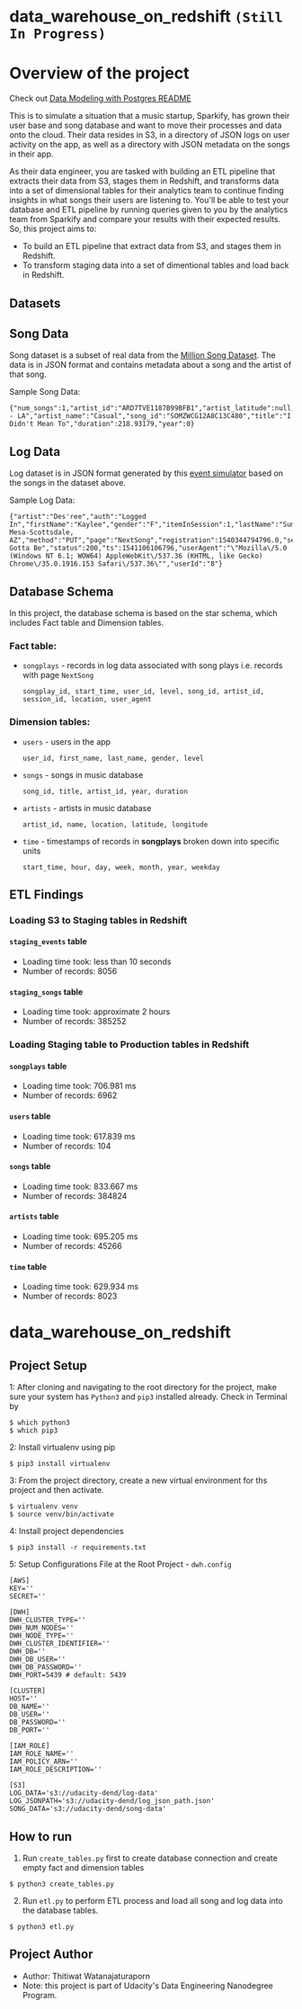 # data_warehouse_on_redshift `(Still In Progress)`

# Overview of the project
Check out [Data Modeling with Postgres README](https://github.com/WinThitiwat/data_modeling_with_postgres/blob/master/README.md)

This is to simulate a situation that a music startup, Sparkify, has grown their user base and song database and want to move their processes and data onto the cloud. Their data resides in S3, in a directory of JSON logs on user activity on the app, as well as a directory with JSON metadata on the songs in their app.

As their data engineer, you are tasked with building an ETL pipeline that extracts their data from S3, stages them in Redshift, and transforms data into a set of dimensional tables for their analytics team to continue finding insights in what songs their users are listening to. You'll be able to test your database and ETL pipeline by running queries given to you by the analytics team from Sparkify and compare your results with their expected results. So, this project aims to:

- To build an ETL pipeline that extract data from S3, and stages them in Redshift.
- To transform staging data into a set of dimentional tables and load back in Redshift.

## **Datasets**

## **Song Data**
Song dataset is a subset of real data from the [Million Song Dataset](http://millionsongdataset.com/). The data is in JSON format and contains metadata about a song and the artist of that song.

Sample Song Data:
```
{"num_songs":1,"artist_id":"ARD7TVE1187B99BFB1","artist_latitude":null,"artist_longitude":null,"artist_location":"California - LA","artist_name":"Casual","song_id":"SOMZWCG12A8C13C480","title":"I Didn't Mean To","duration":218.93179,"year":0}
```
## **Log Data**
Log dataset is in JSON format generated by this [event simulator](https://github.com/Interana/eventsim) based on the songs in the dataset above.

Sample Log Data:
```
{"artist":"Des'ree","auth":"Logged In","firstName":"Kaylee","gender":"F","itemInSession":1,"lastName":"Summers","length":246.30812,"level":"free","location":"Phoenix-Mesa-Scottsdale, AZ","method":"PUT","page":"NextSong","registration":1540344794796.0,"sessionId":139,"song":"You Gotta Be","status":200,"ts":1541106106796,"userAgent":"\"Mozilla\/5.0 (Windows NT 6.1; WOW64) AppleWebKit\/537.36 (KHTML, like Gecko) Chrome\/35.0.1916.153 Safari\/537.36\"","userId":"8"}
```

## **Database Schema**
In this project, the database schema is based on the star schema, which includes Fact table and Dimension tables.
### Fact table:
- `songplays` - records in log data associated with song plays i.e. records with page `NextSong`
  
  ```
  songplay_id, start_time, user_id, level, song_id, artist_id, session_id, location, user_agent
  ```
  

### Dimension tables:
- `users` - users in the app

  ```
  user_id, first_name, last_name, gender, level
  ```
  
- `songs` - songs in music database
  
  ```
  song_id, title, artist_id, year, duration
  ```
  
- `artists` - artists in music database
  
  ```
  artist_id, name, location, latitude, longitude
  ```
  
- `time` - timestamps of records in <strong>songplays</strong> broken down into specific units
  
  ```
  start_time, hour, day, week, month, year, weekday
  ```

## ETL Findings
### Loading S3 to Staging tables in Redshift
#### `staging_events` table
- Loading time took: less than 10 seconds
- Number of records: 8056
#### `staging_songs` table
- Loading time took: approximate 2 hours
- Number of records: 385252

### Loading Staging table to Production tables in Redshift
#### `songplays` table
- Loading time took: 706.981 ms
- Number of records: 6962
#### `users` table
- Loading time took: 617.839 ms
- Number of records: 104
#### `songs` table
- Loading time took: 833.667 ms
- Number of records: 384824
#### `artists` table
- Loading time took: 695.205 ms
- Number of records: 45266
#### `time` table
- Loading time took: 629.934 ms
- Number of records: 8023
# data_warehouse_on_redshift

## **Project Setup**
1: After cloning and navigating to the root directory for the project, make sure your system has `Python3` and `pip3` installed already. Check in Terminal by
```
$ which python3
$ which pip3
```
2: Install virtualenv using pip
```
$ pip3 install virtualenv
```
3: From the project directory, create a new virtual environment for ths project and then activate.
```
$ virtualenv venv
$ source venv/bin/activate
```
4: Install project dependencies
```
$ pip3 install -r requirements.txt
```

5: Setup Configurations File at the Root Project - `dwh.config`

    [AWS]
    KEY=''
    SECRET=''

    [DWH]
    DWH_CLUSTER_TYPE=''
    DWH_NUM_NODES=''
    DWH_NODE_TYPE=''
    DWH_CLUSTER_IDENTIFIER=''
    DWH_DB=''
    DWH_DB_USER=''
    DWH_DB_PASSWORD=''
    DWH_PORT=5439 # default: 5439

    [CLUSTER]
    HOST=''
    DB_NAME=''
    DB_USER=''
    DB_PASSWORD=''
    DB_PORT=''

    [IAM_ROLE]
    IAM_ROLE_NAME=''
    IAM_POLICY_ARN=''
    IAM_ROLE_DESCRIPTION=''

    [S3]
    LOG_DATA='s3://udacity-dend/log-data'
    LOG_JSONPATH='s3://udacity-dend/log_json_path.json'
    SONG_DATA='s3://udacity-dend/song-data'


## **How to run**
1. Run `create_tables.py` first to create database connection and create empty fact and dimension tables
```
$ python3 create_tables.py
```
2. Run `etl.py` to perform ETL process and load all song and log data into the database tables.
```
$ python3 etl.py
```

## **Project Author**
- Author: Thitiwat Watanajaturaporn
- Note: this project is part of Udacity's Data Engineering Nanodegree Program.

